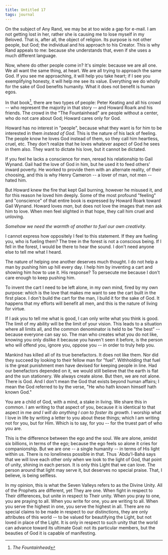 ```yaml
---
title: Untitled 17
tags: journal
---
```


On the subject of Any Rand, we may be at too wide a gap for e-mail.  I
am not getting lost in her, rather she is causing me to lose myself in
my Beloved.  That is, after all, the object of religion.  Its purpose is
not other people, but God; the individual and his approach to his
Creator.  This is why Rand appeals to me: because she understands that,
even if she uses a much different language.

Now, where do other people come in?  It's simple: because we are all
one.  We all want the same thing, at heart.  We are all trying to
approach the same God.  If you see me approaching, it will help you take
heart; if I see you exemplifying honesty, it will help me see its value.
Everything we do wholly for the sake of God benefits humanity.  What it
does not benefit is human egos.

In that book[^1], there are two types of people: Peter Keating and all
his crowd -- who represent the majority in that story -- and Howard
Roark and his friends.  The crowd in the "The Fountainhead" are people
without a center, who do not care about God; Howard cares only for God.

Howard has no interest in "people", because what they want is for him to
be interested in them *instead of God*.  This is the nature of his lack of
feeling.  The people know he loves God instead of them, so they call him
heartless, cruel, etc.  They don't realize that he loves whatever aspect
of God he sees in them also.  They want to dictate his love, but it
cannot be dictated.

If you feel he lacks a conscience for men, reread his relationship to
Gail Wynand.  Gail had the love of God in him, but he used it to feed
others' inward poverty.  He worked to provide them with an alternate
reality, of their choosing, and this is why Henry Cameron -- a lover of
man, not men -- hated him.

But Howard knew the fire that kept Gail burning, however he misused it,
and for this reason he loved him deeply.  Some of the most profound
"feeling" and "conscience" of that entire book is expressed by Howard
Roark toward Gail Wynand.  Howard loves *man*, but does not love the
images that men ask him to love.  When men feel slighted in that hope,
they call him cruel and unloving.

*Somehow we need the warmth of another to fuel our own creativity.*

I cannot express how oppositely I feel to this statement.  If they are
fueling you, who is fueling them?  The tree in the forest is not a
conscious being.  If I fell in the forest, I would be there to hear the
sound.  I don't need anyone else to tell me what I heard.

The nature of helping one another deserves much thought.  I do not help
a man by pushing him up hill every day.  I help him by inventing a cart
and showing him how to use it.  His response?  To persecute me because I
don't care enough to keep pushing him.

To invent the cart I need to be left alone, in my own mind, fired by my
own purpose: which is the love that makes me want to see the cart built
in the first place.  I don't build the cart for the man, I build it for
the sake of God.  It happens that my efforts will benefit all men, and
this is the nature of living for virtue.

If I ask you to tell me what is good, I can only write what you think is
good.  The limit of my ability will be the limit of your vision.  This
leads to a situation where all limits all, and the common denominator is
held to be "the best" -- because everyone can say so.  The man who
creates what you do not like, knowing you only dislike it because you
haven't seen it before, is the person who will offend you, ignore you,
oppose you -- in order to truly help you.

Mankind has killed all of its true benefactors.  It does not like them.
Nor did they succeed by looking to their fellow man for "fuel".
Withholding that fuel is the great punishment men have devised for
keeping people in line.  Had our benefactors depended on it, we would
still believe that the earth is flat and the sun stationery.  We always
create alone.  But then, we are not alone.  There is God.  And I don't
mean the God that exists beyond human affairs; I mean the God referred
to by the verse, "He who hath known himself hath known God."

You are a child of God, with a mind, a stake in living.  We share this
in common.  I am writing to that aspect of you, because it is identical
to that aspect in me *and I will do anything I can to foster its growth*.
I worship what I love in life by writing a letter to you about these
things; which I am writing not for you, but for Him.  Which is to say,
for you -- for the truest part of who you are.

This is the difference between the ego and the soul.  We are alone,
amidst six billions, in terms of the ego; because the ego feels so alone
it cries for companionship.  But we are one -- a single humanity -- in
terms of His light within us.  There is no loneliness possible in that.
Thus `Abdu'l-Bahá says that we will love each other only when we look to
the light of God, that point of unity, shining in each person.  It is
only this Light that we can love.  The person around that light may
serve it, but deserves no special praise.  That, I believe, is being
selfless.

In my opinion, this is what the Seven Valleys refers to as the Divine
Unity.  All of the Prophets are different, yet They are one.  When fight
in respect to Their differences, but unite in respect to Their unity.
When you pray to one, you are praying to all.  When you write for one,
you are writing to all.  When you serve the highest in one, you serve
the highest in all.  There are no special claims to be made in respect
to our distinctions, they are only attributes of this world -- to be
valued for beautifying the Light, but not loved in place of the Light.
It is only in respect to such unity that the world can advance toward
its ultimate Goal: not its particular members, but the beauties of God
it is capable of manifesting.

[^1]:  *The Fountainhead*


